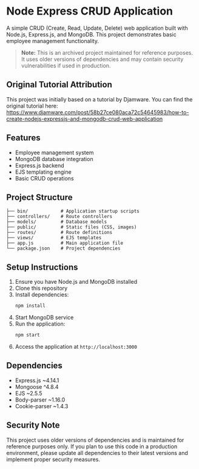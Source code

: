 # Node Express CRUD Application

A simple CRUD (Create, Read, Update, Delete) web application built with Node.js, Express.js, and MongoDB. This project demonstrates basic employee management functionality.

> **Note:** This is an archived project maintained for reference purposes. It uses older versions of dependencies and may contain security vulnerabilities if used in production.

## Original Tutorial Attribution

This project was initially based on a tutorial by Djamware. You can find the original tutorial here:
https://www.djamware.com/post/58b27ce080aca72c54645983/how-to-create-nodejs-expressjs-and-mongodb-crud-web-application

## Features

- Employee management system
- MongoDB database integration
- Express.js backend
- EJS templating engine
- Basic CRUD operations

## Project Structure

```
├── bin/            # Application startup scripts
├── controllers/    # Route controllers
├── models/         # Database models
├── public/         # Static files (CSS, images)
├── routes/         # Route definitions
├── views/          # EJS templates
├── app.js          # Main application file
└── package.json    # Project dependencies
```

## Setup Instructions

1. Ensure you have Node.js and MongoDB installed
2. Clone this repository
3. Install dependencies:
   ```bash
   npm install
   ```
4. Start MongoDB service
5. Run the application:
   ```bash
   npm start
   ```
6. Access the application at `http://localhost:3000`

## Dependencies

- Express.js ~4.14.1
- Mongoose ^4.8.4
- EJS ~2.5.5
- Body-parser ~1.16.0
- Cookie-parser ~1.4.3

## Security Note

This project uses older versions of dependencies and is maintained for reference purposes only. If you plan to use this code in a production environment, please update all dependencies to their latest versions and implement proper security measures.

